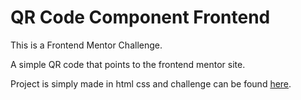 # QR Code Component Frontend

This is a Frontend Mentor Challenge.

A simple QR code that points to the frontend mentor site.

Project is simply made in html css and challenge can be found [here](https://www.frontendmentor.io/challenges/qr-code-component-iux_sIO_H).
